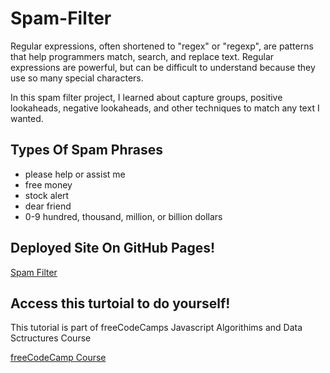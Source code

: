 # Spam-Filter

Regular expressions, often shortened to "regex" or "regexp", are patterns that help programmers match, search, and replace text. Regular expressions are powerful, but can be difficult to understand because they use so many special characters.

In this spam filter project, I learned about capture groups, positive lookaheads, negative lookaheads, and other techniques to match any text I wanted.

## Types Of Spam Phrases
* please help or assist me
* free money
* stock alert
* dear friend
* 0-9 hundred, thousand, million, or billion dollars

## Deployed Site On GitHub Pages!
[Spam Filter](https://meganm672.github.io/Spam-Filter/)


## Access this turtoial to do yourself!
This tutorial is part of freeCodeCamps Javascript Algorithims and Data Sctructures Course

[freeCodeCamp Course](https://www.freecodecamp.org/learn/javascript-algorithms-and-data-structures-v8/)